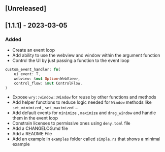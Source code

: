 ## [Unreleased]

## [1.1.1] - 2023-03-05

### Added

- Create an event loop
- Add ability to use the webview and window within the argument function
- Control the UI by just passing a function to the event loop 
```rust
custom_event_handler: fn(
    ui_event: T,
    webview: &mut Option<WebView>,
    control_flow: &mut ControlFlow,
)
```
- Expose `wry::window::Window` for reuse by other functions and methods
- Add helper functions to reduce logic needed for `Window` methods like `set_minimized` , `set_maximized` ...
- Add default events for `minimize` , `maximize` and `drag_window` and handle them in the event loop
- Constrain licenses to permissive ones using `deny.toml` file
- Add a CHANGELOG.md file
- Add a README File
- Add an example in `examples` folder called `simple.rs` that shows a minimal example